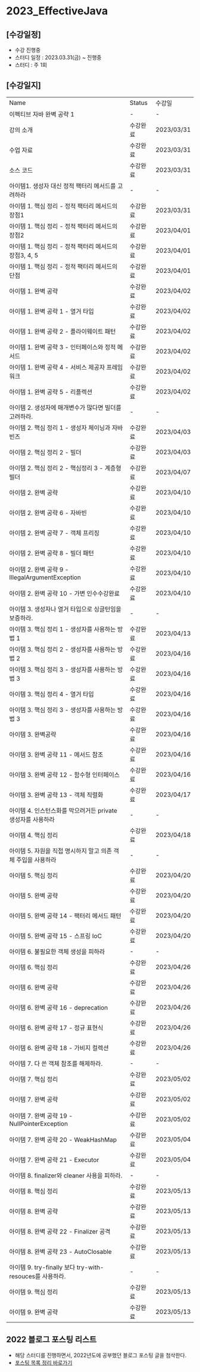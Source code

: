 # 2023_EffectiveJava

## [수강일정]
- 수강 진행중
- 스터디 일정 : 2023.03.31(금) ~ 진행중 
- 스터디 : 주 1회

## [수강일지]
|                                                |        |            |
|------------------------------------------------|--------|------------|
| Name                                           | Status | 수강일        |
| 이펙티브 자바 완벽 공략 1                                | -      | -          |
| 강의 소개                                          | 수강완료   | 2023/03/31 |
| 수업 자료                                          | 수강완료   | 2023/03/31 |
| 소스 코드                                          | 수강완료   | 2023/03/31 |
| 아이템1. 생성자 대신 정적 팩터리 메서드를 고려하라                  | -      | -          |
| 아이템 1. 핵심 정리 - 정적 팩터리 메서드의 장점1                 | 수강완료   | 2023/03/31 |
| 아이템 1. 핵심 정리 - 정적 팩터리 메서드의 장점2                 | 수강완료   | 2023/04/01 |
| 아이템 1. 핵심 정리 - 정적 팩터리 메서드의 장점3, 4, 5           | 수강완료   | 2023/04/01 |
| 아이템 1. 핵심 정리 - 정적 팩터리 메서드의 단점                  | 수강완료   | 2023/04/01 |
| 아이템 1. 완벽 공략                                   | 수강완료   | 2023/04/02 |
| 아이템 1. 완벽 공략 1 - 열거 타입                         | 수강완료   | 2023/04/02 |
| 아이템 1. 완벽 공략 2 - 플라이웨이트 패턴                     | 수강완료   | 2023/04/02 |
| 아이템 1. 완벽 공략 3 - 인터페이스와 정적 메서드                 | 수강완료   | 2023/04/02 |
| 아이템 1. 완벽 공략 4 - 서비스 제공자 프레임워크                 | 수강완료   | 2023/04/02 |
| 아이템 1. 완벽 공략 5 - 리플렉션                          | 수강완료   | 2023/04/02 |
| 아이템 2. 생성자에 매개변수가 많다면 빌더를 고려하라.                | -      | -          |
| 아이템 2. 핵심 정리 1 - 생성자 체이닝과 자바빈즈                 | 수강완료   | 2023/04/03 |
| 아이템 2. 핵심 정리 2 - 빌더                            | 수강완료   | 2023/04/03 |
| 아이템 2. 핵심 정리 2 - 핵심정리 3 - 계층형 빌더               | 수강완료   | 2023/04/07 |
| 아이템 2. 완벽 공략                                   | 수강완료   | 2023/04/10 |
| 아이템 2. 완벽 공략 6 - 자바빈                           | 수강완료   | 2023/04/10 |
| 아이템 2. 완벽 공략 7 - 객체 프리징                        | 수강완료   | 2023/04/10 |
| 아이템 2. 완벽 공략 8 - 빌더 패턴                         | 수강완료   | 2023/04/10 |
| 아이템 2. 완벽 공략 9 - IllegalArgumentException      | 수강완료   | 2023/04/10 |
| 아이템 2. 완벽 공략 10 - 가변 인수수강완료                    | 수강완료   | 2023/04/10 |
| 아이템 3. 생성자나 열거 타입으로 싱글턴임을 보증하라.                | -      | -          |
| 아이템 3. 핵심 정리 1 - 생성자를 사용하는 방법 1                | 수강완료   | 2023/04/13 |
| 아이템 3. 핵심 정리 2 - 생성자를 사용하는 방법 2                | 수강완료   | 2023/04/16 |
| 아이템 3. 핵심 정리 3 - 생성자를 사용하는 방법 3                | 수강완료   | 2023/04/16 |
| 아이템 3. 핵심 정리 4 - 열거 타입                         | 수강완료   | 2023/04/16 |
| 아이템 3. 핵심 정리 3 - 생성자를 사용하는 방법 3                | 수강완료   | 2023/04/16 |
| 아이템 3. 완벽공략                                    | 수강완료   | 2023/04/16 |
| 아이템 3. 완벽 공략 11 - 메서드 참조                       | 수강완료   | 2023/04/16 |
| 아이템 3. 완벽 공략 12 - 함수형 인터페이스                    | 수강완료   | 2023/04/16 |
| 아이템 3. 완벽 공략 13 - 객체 직렬화                       | 수강완료   | 2023/04/17 |
| 아이템 4. 인스턴스화를 막으려거든 private 생성자를 사용하라          | -      | -          |
| 아이템 4. 핵심 정리                                   | 수강완료   | 2023/04/18 |
| 아이템 5. 자원을 직접 명시하지 말고 의존 객체 주입을 사용하라           | -      | -          |
| 아이템 5. 핵심 정리                                   | 수강완료   | 2023/04/20 |
| 아이템 5. 완벽 공략                                   | 수강완료   | 2023/04/20 |
| 아이템 5. 완벽 공략 14 - 팩터리 메서드 패턴                   | 수강완료   | 2023/04/20 |
| 아이템 5. 완벽 공략 15 - 스프링 IoC                      | 수강완료   | 2023/04/20 |
| 아이템 6. 불필요한 객체 생성을 피하라                         | -      | -          |
| 아이템 6. 핵심 정리                                   | 수강완료   | 2023/04/26 |
| 아이템 6. 완벽 공략                                   | 수강완료   | 2023/04/26 |
| 아이템 6. 완벽 공략 16 - deprecation                  | 수강완료   | 2023/04/26 |
| 아이템 6. 완벽 공략 17 - 정규 표현식                       | 수강완료   | 2023/04/26 |
| 아이템 6. 완벽 공략 18 - 가비지 컬렉션                      | 수강완료   | 2023/04/26 |
| 아이템 7. 다 쓴 객체 참조를 해제하라.                        | -      | -          |
| 아이템 7. 핵심 정리                                   | 수강완료   | 2023/05/02 |
| 아이템 7. 완벽 공략                                   | 수강완료   | 2023/05/02 |
| 아이템 7. 완벽 공략 19 - NullPointerException         | 수강완료   | 2023/05/02 |
| 아이템 7. 완벽 공략 20 - WeakHashMap                  | 수강완료   | 2023/05/04 |
| 아이템 7. 완벽 공략 21 - Executor                     | 수강완료   | 2023/05/04 |
| 아이템 8. finalizer와 cleaner 사용을 피하라.             | -      | -          |
| 아이템 8. 핵심 정리                                   | 수강완료   | 2023/05/13 |
| 아이템 8. 완벽 공략                                   | 수강완료   | 2023/05/13 |
| 아이템 8. 완벽 공략 22 - Finalizer 공격                 | 수강완료   | 2023/05/13 |
| 아이템 8. 완벽 공략 23 - AutoClosable                 | 수강완료   | 2023/05/13 |
| 아이템 9. try-finally 보다 try-with-resouces를 사용하라. | -      | -          |
| 아이템 9. 핵심 정리                                   | 수강완료   | 2023/05/13 |
| 아이템 9. 완벽 공략                                   | 수강완료   | 2023/05/13 |

## 2022 블로그 포스팅 리스트
- 해당 스터디를 진행하면서, 2022년도에 공부했던 블로그 포스팅 글을 첨삭한다.
- [포스팅 목록 정리 바로가기](https://devfunny.tistory.com/865)

